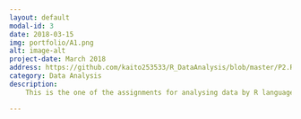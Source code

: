 ```yaml
---
layout: default
modal-id: 3
date: 2018-03-15
img: portfolio/A1.png
alt: image-alt
project-date: March 2018
address: https://github.com/kaito253533/R_DataAnalysis/blob/master/P2.Rmd
category: Data Analysis
description: 
    This is the one of the assignments for analysing data by R language from QUT.<br/>The data set this time are over 4.5 million Uber pickups in New York city from April to September 2014. The data contains Date/Time, latitude, longitude, and a code.<img src="img/project/A1_data.png" class="img-responsive img-centered" alt="image-alt"><br/>Firstly, we do the manipulation.<h3>The Frequency of the day of week:</h3>In this case, we have 4 seperated csv file, so we use 'rbind' function to combine them together after we read them from csv files. Due to the requirements, we need to get the day of week from 'Date.Time' column, then try to find out which day has the most frequent pickups. As a result, first step is to convert 'Date.Time' column from 'text' format into 'data' format by 'mdy_hms' function. After we got correct format, we can get the day of week by 'wday' function. Finally, we can use 'table' funtion to sum up the freqencies.<img src="img/project/A1_process1.png" class="img-responsive img-centered" alt="image-alt"><img src="img/project/A1_process2.png" class="img-responsive img-centered" alt="image-alt"><br/>After these, we can use 'ggplot' to show the bar chart.<img src="img/project/A1_process3.png" class="img-responsive img-centered" alt="image-alt"><img src="img/project/A1_result1.png" class="img-responsive img-centered" alt="image-alt"> <h3>The Frequency of each month:</h3> This time, we use 'month' function to get the month from the 'date' column which has been converted by last task. Then, use the same strategy to get the frequencies of each month.<img src="img/project/A1_process4.png" class="img-responsive img-centered" alt="image-alt"><img src="img/project/A1_process5.png" class="img-responsive img-centered" alt="image-alt"> Finally, this time use line chart to represent. <img src="img/project/A1_result2.png" class="img-responsive img-centered" alt="image-alt">

---
```

